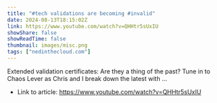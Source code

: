 ```yaml
---
title: "#tech validations are becoming #invalid"
date: 2024-08-13T18:15:02Z
link: https://www.youtube.com/watch?v=QHHtr5sUxIU
showShare: false
showReadTime: false
thumbnail: images/misc.png
tags: ["nedinthecloud.com"]
---
```

Extended validation certificates: Are they a thing of the past? Tune in to Chaos Lever as Chris and I break down the latest with ...

- Link to article: https://www.youtube.com/watch?v=QHHtr5sUxIU